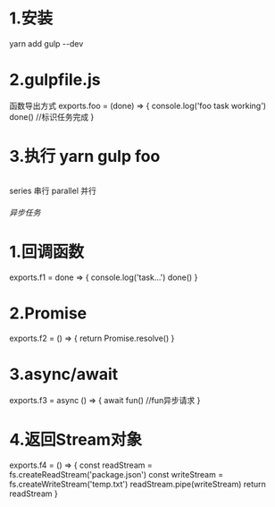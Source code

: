 # 1.安装
yarn add gulp --dev
# 2.gulpfile.js
函数导出方式
exports.foo = (done) => {
    console.log('foo task working')
    done() //标识任务完成
}
# 3.执行 yarn gulp foo

###### 
series 串行
parallel 并行

######  异步任务
# 1.回调函数
exports.f1 = done => {
    console.log('task...')
    done()
}
# 2.Promise
exports.f2 = () => {
    return Promise.resolve()
}
# 3.async/await
exports.f3 = async () => {
    await fun() //fun异步请求
}
# 4.返回Stream对象
exports.f4 = () => {
    const readStream = fs.createReadStream('package.json')
    const writeStream = fs.createWriteStream('temp.txt')
    readStream.pipe(writeStream)
    return readStream
}




